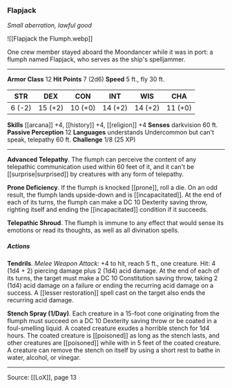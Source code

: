 ### Flapjack
_Small aberration, lawful good_

![[Flapjack the Flumph.webp]]

One crew member stayed aboard the Moondancer while it was in port: a flumph named Flapjack, who serves as the ship's spelljammer.




---

**Armor Class** 12
**Hit Points** 7 (2d6)
**Speed** 5 ft., fly 30 ft.

| STR     | DEX     | CON     | INT     | WIS     | CHA     |
|---------|---------|---------|---------|---------|---------|
| 6 (-2) | 15 (+2) | 10 (+0) | 14 (+2) | 14 (+2) | 11 (+0) |

**Skills** [[arcana]] +4, [[history]] +4, [[religion]] +4
**Senses** darkvision 60 ft.
**Passive Perception** 12
**Languages** understands Undercommon but can't speak, telepathy 60 ft.
**Challenge** 1/8 (25 XP)

---

**Advanced Telepathy**. The flumph can perceive the content of any telepathic communication used within 60 feet of it, and it can't be [[surprise|surprised]] by creatures with any form of telepathy.

**Prone Deficiency**. If the flumph is knocked [[prone]], roll a die. On an odd result, the flumph lands upside-down and is [[incapacitated]]. At the end of each of its turns, the flumph can make a DC 10 Dexterity saving throw, righting itself and ending the [[incapacitated]] condition if it succeeds.

**Telepathic Shroud**. The flumph is immune to any effect that would sense its emotions or read its thoughts, as well as all divination spells.

##### Actions
**Tendrils**. _Melee Weapon Attack:_ +4 to hit, reach 5 ft., one creature. Hit: 4 (1d4 + 2) piercing damage plus 2 (1d4) acid damage. At the end of each of its turns, the target must make a DC 10 Constitution saving throw, taking 2 (1d4) acid damage on a failure or ending the recurring acid damage on a success. A [[lesser restoration]] spell cast on the target also ends the recurring acid damage.

**Stench Spray (1/Day)**. Each creature in a 15-foot cone originating from the flumph must succeed on a DC 10 Dexterity saving throw or be coated in a foul-smelling liquid. A coated creature exudes a horrible stench for 1d4 hours. The coated creature is [[poisoned]] as long as the stench lasts, and other creatures are [[poisoned]] while with in 5 feet of the coated creature. A creature can remove the stench on itself by using a short rest to bathe in water, alcohol, or vinegar.


---

Source: [[LoX]], page 13